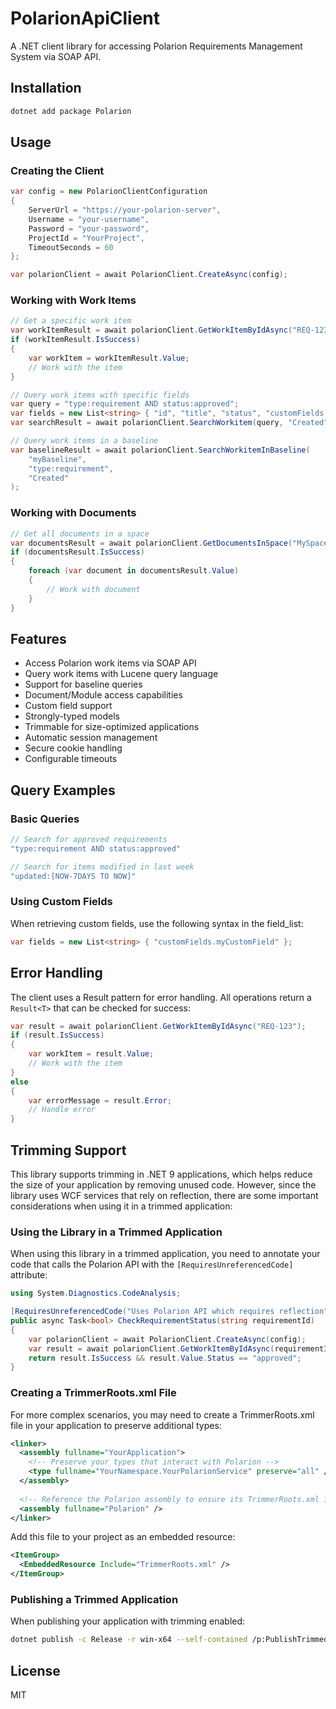 # PolarionApiClient

A .NET client library for accessing Polarion Requirements Management System via SOAP API.

## Installation

```sh
dotnet add package Polarion
```

## Usage

### Creating the Client

```csharp
var config = new PolarionClientConfiguration
{
    ServerUrl = "https://your-polarion-server",
    Username = "your-username",
    Password = "your-password",
    ProjectId = "YourProject",
    TimeoutSeconds = 60
};

var polarionClient = await PolarionClient.CreateAsync(config);
```

### Working with Work Items

```csharp
// Get a specific work item
var workItemResult = await polarionClient.GetWorkItemByIdAsync("REQ-123");
if (workItemResult.IsSuccess)
{
    var workItem = workItemResult.Value;
    // Work with the item
}

// Query work items with specific fields
var query = "type:requirement AND status:approved";
var fields = new List<string> { "id", "title", "status", "customFields.myCustomField" };
var searchResult = await polarionClient.SearchWorkitem(query, "Created", fields);

// Query work items in a baseline
var baselineResult = await polarionClient.SearchWorkitemInBaseline(
    "myBaseline", 
    "type:requirement", 
    "Created"
);
```

### Working with Documents

```csharp
// Get all documents in a space
var documentsResult = await polarionClient.GetDocumentsInSpace("MySpace");
if (documentsResult.IsSuccess)
{
    foreach (var document in documentsResult.Value)
    {
        // Work with document
    }
}
```

## Features

- Access Polarion work items via SOAP API
- Query work items with Lucene query language
- Support for baseline queries
- Document/Module access capabilities
- Custom field support
- Strongly-typed models
- Trimmable for size-optimized applications
- Automatic session management
- Secure cookie handling
- Configurable timeouts

## Query Examples

### Basic Queries

```csharp
// Search for approved requirements
"type:requirement AND status:approved"

// Search for items modified in last week
"updated:[NOW-7DAYS TO NOW]"
```

### Using Custom Fields

When retrieving custom fields, use the following syntax in the field_list:

```csharp
var fields = new List<string> { "customFields.myCustomField" };
```

## Error Handling

The client uses a Result pattern for error handling. All operations return a `Result<T>` that can be checked for success:

```csharp
var result = await polarionClient.GetWorkItemByIdAsync("REQ-123");
if (result.IsSuccess)
{
    var workItem = result.Value;
    // Work with the item
}
else
{
    var errorMessage = result.Error;
    // Handle error
}
```

## Trimming Support

This library supports trimming in .NET 9 applications, which helps reduce the size of your application by removing unused code. However, since the library uses WCF services that rely on reflection, there are some important considerations when using it in a trimmed application:

### Using the Library in a Trimmed Application

When using this library in a trimmed application, you need to annotate your code that calls the Polarion API with the `[RequiresUnreferencedCode]` attribute:

```csharp
using System.Diagnostics.CodeAnalysis;

[RequiresUnreferencedCode("Uses Polarion API which requires reflection")]
public async Task<bool> CheckRequirementStatus(string requirementId)
{
    var polarionClient = await PolarionClient.CreateAsync(config);
    var result = await polarionClient.GetWorkItemByIdAsync(requirementId);
    return result.IsSuccess && result.Value.Status == "approved";
}
```

### Creating a TrimmerRoots.xml File

For more complex scenarios, you may need to create a TrimmerRoots.xml file in your application to preserve additional types:

```xml
<linker>
  <assembly fullname="YourApplication">
    <!-- Preserve your types that interact with Polarion -->
    <type fullname="YourNamespace.YourPolarionService" preserve="all" />
  </assembly>
  
  <!-- Reference the Polarion assembly to ensure its TrimmerRoots.xml is used -->
  <assembly fullname="Polarion" />
</linker>
```

Add this file to your project as an embedded resource:

```xml
<ItemGroup>
  <EmbeddedResource Include="TrimmerRoots.xml" />
</ItemGroup>
```

### Publishing a Trimmed Application

When publishing your application with trimming enabled:

```sh
dotnet publish -c Release -r win-x64 --self-contained /p:PublishTrimmed=true
```

## License

MIT
